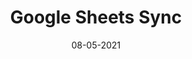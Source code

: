 ---
title: "Google Sheets Sync"
link: https://www.figma.com/community/plugin/735770583268406934/Google-Sheets-Sync
description: Sync content from Google Sheets directly into your Figma file.
tags: [figma plugin]
date: 08-05-2021
---